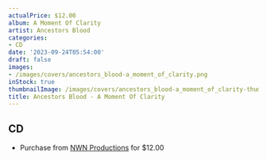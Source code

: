 ```yaml
---
actualPrice: $12.00
album: A Moment Of Clarity
artist: Ancestors Blood
categories:
- CD
date: '2023-09-24T05:54:00'
draft: false
images:
- /images/covers/ancestors_blood-a_moment_of_clarity.png
inStock: true
thumbnailImage: /images/covers/ancestors_blood-a_moment_of_clarity-thumb.png
title: Ancestors Blood - A Moment Of Clarity
---
```


## CD
* Purchase from [NWN Productions](http://shop.nwnprod.com/index.php?route=product/product&path=93&product_id=25314&sort=pd.name&order=ASC) for $12.00
